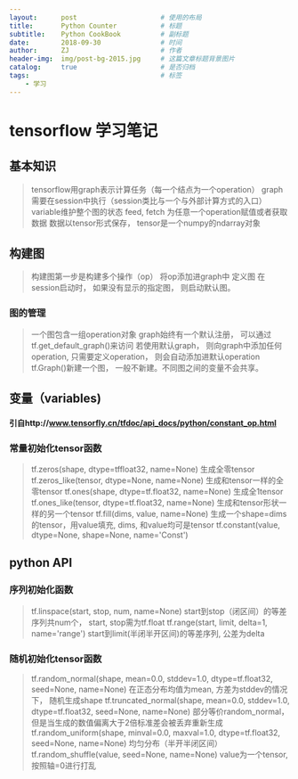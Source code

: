 ```yaml
---
layout:      post                     # 使用的布局
title:       Python Counter           # 标题
subtitle:    Python CookBook          # 副标题
date:        2018-09-30               # 时间
author:      ZJ                       # 作者
header-img:  img/post-bg-2015.jpg     # 这篇文章标题背景图片
catalog:     true                     # 是否归档
tags:                                 # 标签
    - 学习
---
```


# tensorflow 学习笔记
## 基本知识
> tensorflow用graph表示计算任务（每一个结点为一个operation）
> graph需要在session中执行（session类比与一个与外部计算方式的入口）
> variable维护整个图的状态
> feed, fetch 为任意一个operation赋值或者获取数据
> 数据以tensor形式保存， tensor是一个numpy的ndarray对象


## 构建图
> 构建图第一步是构建多个操作（op）
> 将op添加进graph中
> 定义图
> 在session启动时， 如果没有显示的指定图， 则启动默认图。

### 图的管理
> 一个图包含一组operation对象
> graph始终有一个默认注册， 可以通过tf.get_default_graph()来访问
> 若使用默认graph， 则向graph中添加任何operation, 只需要定义operation， 则会自动添加进默认operation
> tf.Graph()新建一个图， 一般不新建。不同图之间的变量不会共享。


## 变量（variables)
#### 引自http://www.tensorfly.cn/tfdoc/api_docs/python/constant_op.html
### 常量初始化tensor函数
> tf.zeros(shape, dtype=tffloat32, name=None) 生成全零tensor
> tf.zeros_like(tensor, dtype=None, name=None) 生成和tensor一样的全零tensor
> tf.ones(shape, dtype=tf.float32, name=None) 生成全1tensor
> tf.ones_like(tensor, dtype=tf.float32, name=None) 生成和tensor形状一样的另一个tensor
> tf.fill(dims, value, name=None) 生成一个shape=dims的tensor，用value填充, dims, 和value均可是tensor
> tf.constant(value, dtype=None, shape=None, name='Const')

## python API

### 序列初始化函数
> tf.linspace(start, stop, num, name=None)  start到stop（闭区间）的等差序列共num个， start, stop需为tf.float
> tf.range(start, limit, delta=1, name='range') start到limit(半闭半开区间)的等差序列, 公差为delta

### 随机初始化tensor函数
> tf.random_normal(shape, mean=0.0, stddev=1.0, dtype=tf.float32, seed=None, name=None) 在正态分布均值为mean, 方差为stddev的情况下， 随机生成shape
> tf.truncated_normal(shape, mean=0.0, stddev=1.0, dtype=tf.float32, seed=None, name=None) 部分等价random_normal， 但是当生成的数值偏离大于2倍标准差会被丢弃重新生成
> tf.random_uniform(shape, minval=0.0, maxval=1.0, dtype=tf.float32, seed=None, name=None) 均匀分布（半开半闭区间）
> tf.random_shuffle(value, seed=None, name=None) value为一个tensor, 按照轴=0进行打乱




